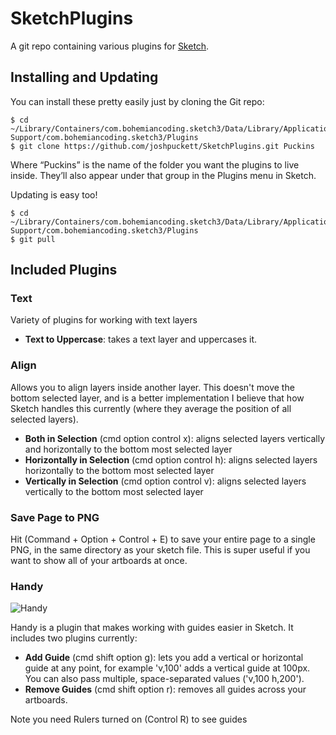 SketchPlugins
=============

A git repo containing various plugins for [Sketch](http://bohemiancoding.com/sketch/).

## Installing and Updating
You can install these pretty easily just by cloning the Git repo:

```
$ cd ~/Library/Containers/com.bohemiancoding.sketch3/Data/Library/Application\ Support/com.bohemiancoding.sketch3/Plugins
$ git clone https://github.com/joshpuckett/SketchPlugins.git Puckins
```

Where “Puckins” is the name of the folder you want the plugins to live inside. They’ll also appear under that group in the Plugins menu in Sketch.

Updating is easy too!

```
$ cd ~/Library/Containers/com.bohemiancoding.sketch3/Data/Library/Application\ Support/com.bohemiancoding.sketch3/Plugins
$ git pull
```

## Included Plugins

### Text
Variety of plugins for working with text layers

* __Text to Uppercase__: takes a text layer and uppercases it.

### Align
Allows you to align layers inside another layer. This doesn't move the bottom selected layer, and is a better implementation I believe that how Sketch handles this currently (where they average the position of all selected layers).

* __Both in Selection__ (cmd option control x): aligns selected layers vertically and horizontally to the bottom most selected layer
* __Horizontally in Selection__ (cmd option control h): aligns selected layers horizontally to the bottom most selected layer
* __Vertically in Selection__ (cmd option control v): aligns selected layers vertically to the bottom most selected layer

### Save Page to PNG
Hit (Command + Option + Control + E) to save your entire page to a single PNG, in the same directory as your sketch file. This is super useful if you want to show all of your artboards at once.

### Handy
![Handy](https://dl.dropboxusercontent.com/u/144234624/Sketch/handy.png)

Handy is a plugin that makes working with guides easier in Sketch. It includes two plugins currently:
* __Add Guide__ (cmd shift option g): lets you add a vertical or horizontal guide at any point, for example 'v,100' adds a vertical guide at 100px. You can also pass multiple, space-separated values ('v,100 h,200').
* __Remove Guides__ (cmd shift option r): removes all guides across your artboards.

Note you need Rulers turned on (Control R) to see guides

